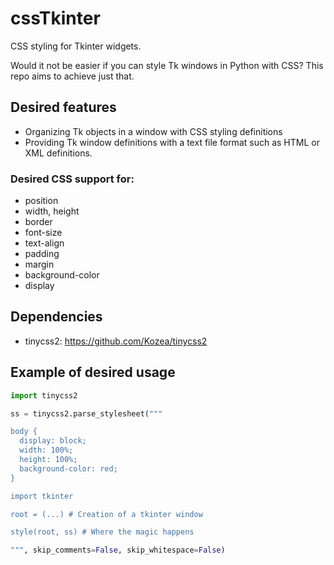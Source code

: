 # cssTkinter
CSS styling for Tkinter widgets.

Would it not be easier if you can style Tk windows in Python with CSS? This repo aims to achieve just that.


## Desired features
- Organizing Tk objects in a window with CSS styling definitions
- Providing Tk window definitions with a text file format such as HTML or XML definitions.

### Desired CSS support for:
- position
- width, height
- border
- font-size
- text-align
- padding
- margin
- background-color
- display

## Dependencies
- tinycss2: https://github.com/Kozea/tinycss2

## Example of desired usage
```python
import tinycss2

ss = tinycss2.parse_stylesheet("""

body {
  display: block;
  width: 100%;
  height: 100%;
  background-color: red;
}

import tkinter 

root = (...) # Creation of a tkinter window

style(root, ss) # Where the magic happens

""", skip_comments=False, skip_whitespace=False)
```
